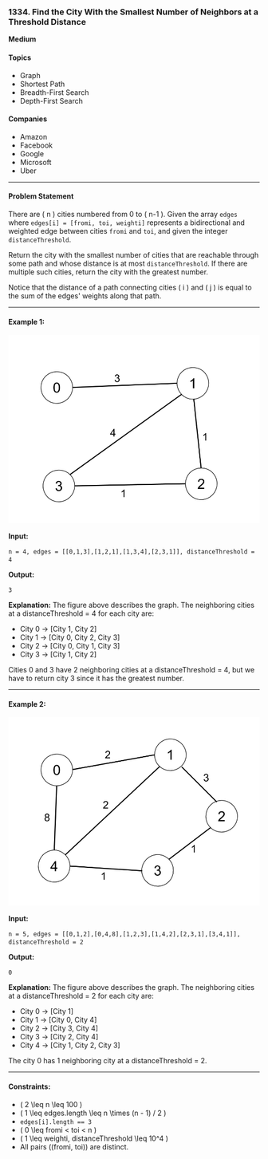 ### 1334. Find the City With the Smallest Number of Neighbors at a Threshold Distance

**Medium**

#### Topics
- Graph
- Shortest Path
- Breadth-First Search
- Depth-First Search

#### Companies
- Amazon
- Facebook
- Google
- Microsoft
- Uber

---

#### Problem Statement

There are \( n \) cities numbered from 0 to \( n-1 \). Given the array `edges` where `edges[i] = [fromi, toi, weighti]` represents a bidirectional and weighted edge between cities `fromi` and `toi`, and given the integer `distanceThreshold`.

Return the city with the smallest number of cities that are reachable through some path and whose distance is at most `distanceThreshold`. If there are multiple such cities, return the city with the greatest number.

Notice that the distance of a path connecting cities \( i \) and \( j \) is equal to the sum of the edges' weights along that path.

---

#### Example 1:

![ftcwtsnonaatd1]

**Input:**

```plaintext
n = 4, edges = [[0,1,3],[1,2,1],[1,3,4],[2,3,1]], distanceThreshold = 4
```

**Output:**

```plaintext
3
```

**Explanation:**
The figure above describes the graph. 
The neighboring cities at a distanceThreshold = 4 for each city are:
- City 0 -> [City 1, City 2] 
- City 1 -> [City 0, City 2, City 3] 
- City 2 -> [City 0, City 1, City 3] 
- City 3 -> [City 1, City 2] 

Cities 0 and 3 have 2 neighboring cities at a distanceThreshold = 4, but we have to return city 3 since it has the greatest number.

---

#### Example 2:

![ftcwtsnonaatd2]

**Input:**

```plaintext
n = 5, edges = [[0,1,2],[0,4,8],[1,2,3],[1,4,2],[2,3,1],[3,4,1]], distanceThreshold = 2
```

**Output:**

```plaintext
0
```

**Explanation:**
The figure above describes the graph. 
The neighboring cities at a distanceThreshold = 2 for each city are:
- City 0 -> [City 1] 
- City 1 -> [City 0, City 4] 
- City 2 -> [City 3, City 4] 
- City 3 -> [City 2, City 4]
- City 4 -> [City 1, City 2, City 3] 

The city 0 has 1 neighboring city at a distanceThreshold = 2.

---

#### Constraints:

- \( 2 \leq n \leq 100 \)
- \( 1 \leq edges.length \leq n \times (n - 1) / 2 \)
- `edges[i].length == 3`
- \( 0 \leq fromi < toi < n \)
- \( 1 \leq weighti, distanceThreshold \leq 10^4 \)
- All pairs \((fromi, toi)\) are distinct.

[ftcwtsnonaatd1]:/ico/ftcwtsnonaatd1.png
[ftcwtsnonaatd2]:/ico/ftcwtsnonaatd2.png